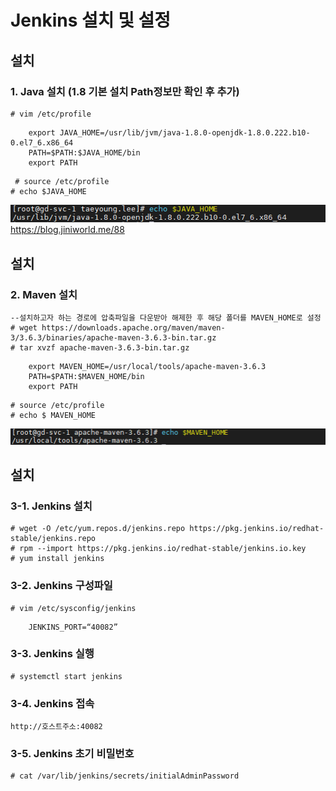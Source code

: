 # Jenkins 설치 및 설정

## 설치

### 1. Java 설치 (1.8 기본 설치 Path정보만 확인 후 추가)
```
# vim /etc/profile
```
```
    export JAVA_HOME=/usr/lib/jvm/java-1.8.0-openjdk-1.8.0.222.b10-0.el7_6.x86_64
    PATH=$PATH:$JAVA_HOME/bin
    export PATH 
```
```
 # source /etc/profile
# echo $JAVA_HOME
```
![jenkins1](./image/jenkins/jenkins1.PNG)
https://blog.jiniworld.me/88

## 설치

### 2. Maven 설치
```
--설치하고자 하는 경로에 압축파일을 다운받아 해제한 후 해당 폴더를 MAVEN_HOME로 설정
# wget https://downloads.apache.org/maven/maven-3/3.6.3/binaries/apache-maven-3.6.3-bin.tar.gz
# tar xvzf apache-maven-3.6.3-bin.tar.gz
```
```
    export MAVEN_HOME=/usr/local/tools/apache-maven-3.6.3
    PATH=$PATH:$MAVEN_HOME/bin
    export PATH
```
```
# source /etc/profile
# echo $ MAVEN_HOME
```
![jenkins2](./image/jenkins/jenkins2.PNG)

## 설치

### 3-1. Jenkins 설치
```
# wget -O /etc/yum.repos.d/jenkins.repo https://pkg.jenkins.io/redhat-stable/jenkins.repo
# rpm --import https://pkg.jenkins.io/redhat-stable/jenkins.io.key
# yum install jenkins
```

### 3-2. Jenkins 구성파일
```
# vim /etc/sysconfig/jenkins
```
```
    JENKINS_PORT=“40082”
```

### 3-3. Jenkins 실행
```
# systemctl start jenkins
```

### 3-4. Jenkins 접속
```
http://호스트주소:40082
```

### 3-5. Jenkins 초기 비밀번호
```
# cat /var/lib/jenkins/secrets/initialAdminPassword
```